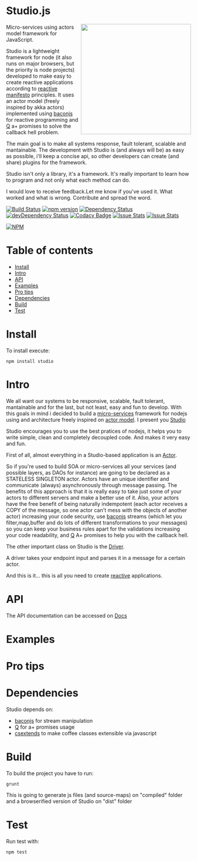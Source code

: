 Studio.js
========

<img src="http://onstagejs.com/studio/images/STUDIO_logo.png" align="right" width="300px" />

Micro-services using actors model framework for JavaScript.

Studio is a lightweight framework for node (it also runs on major browsers, but the priority is node projects) developed to make easy to create reactive applications according to [reactive manifesto](http://www.reactivemanifesto.org/) principles. It uses an actor model (freely inspired by akka actors) implemented using [baconjs](https://github.com/baconjs/bacon.js) for reactive programming and [Q](https://github.com/kriskowal/q) a+ promises to solve the callback hell problem.

The main goal is to make all systems response, fault tolerant, scalable and mantainable. The development with Studio is (and always will be) as easy as possible, i'll keep a concise api, so other developers can create (and share) plugins for the framework.

Studio isn't only a library, it's a framework. It's really important to learn how to program and not only what each method can do.

I would love to receive feedback.Let me know if you've used it. What worked and what is wrong. Contribute and spread the word.


[![Build Status](https://travis-ci.org/onstagejs/studio.svg?branch=master)](https://travis-ci.org/onstagejs/studio)
[![npm version](https://badge.fury.io/js/studio.svg)](http://badge.fury.io/js/studio)
[![Dependency Status](https://david-dm.org/onstagejs/studio.svg)](https://david-dm.org/onstagejs/studio)
[![devDependency Status](https://david-dm.org/onstagejs/studio/dev-status.svg)](https://david-dm.org/onstagejs/studio#info=devDependencies)
[![Codacy Badge](https://www.codacy.com/project/badge/befaf49356ff402a830c45ee0f0ce1a0)](https://www.codacy.com/public/ericholiveira10/studio)
[![Issue Stats](http://issuestats.com/github/onstagejs/studio/badge/issue?style=flat)](http://issuestats.com/github/onstagejs/studio)
[![Issue Stats](http://issuestats.com/github/onstagejs/studio/badge/pr?style=flat)](http://issuestats.com/github/onstagejs/studio)

[![NPM](https://nodei.co/npm/studio.png?downloads=true&downloadRank=true&stars=true)](https://nodei.co/npm/studio/)

Table of contents
========

- [Install](#install)
- [Intro](#intro)
- [API](#api)
- [Examples](#examples)
- [Pro tips](#pro-tips)
- [Dependencies](#dependencies)
- [Build](#build)
- [Test](#test)

Install
========

To install execute:

    npm install studio

Intro
========

We all want our systems to be responsive, scalable, fault tolerant, mantainable and for the last, but not least, easy and fun to develop. With this goals in mind i decided to build a [micro-services](http://martinfowler.com/articles/microservices.html) framework for nodejs using and architecture freely inspired on [actor model](http://en.wikipedia.org/wiki/Actor_model). I present you [Studio](https://github.com/onstagejs/studio)

Studio encourages you to use the best pratices of nodejs, it helps you to write simple, clean and completely decoupled code. And makes it very easy and fun.

First of all, almost everything in a Studio-based application is an [Actor](http://onstagejs.com/studio/docs/class/Actor.html).

So if you're used to build SOA or micro-services all your services (and possible layers, as DAOs for instance) are going to be declared as a STATELESS SINGLETON actor. Actors have an unique identifier and communicate (always) asynchronously through message passing. The benefits of this approach is that it is really easy to take just some of your actors to different servers and make a better use of it. Also, your actors have the free benefit of being naturally indempotent (each actor receives a COPY of the message, so one actor can't mess with the objects of another actor) increasing your code security, use [baconjs](https://github.com/baconjs/bacon.js) streams (which let you filter,map,buffer and do lots of different transformations to your messages) so you can keep your business rules apart for the validations increasing your code readability, and [Q](https://github.com/kriskowal/q) A+ promises to help you with the callback hell.

The other important class on Studio is the [Driver](http://onstagejs.com/studio/docs/class/Driver.html).

A driver takes your endpoint input and parses it in a message for a certain actor.

And this is it... this is all you need to create [reactive](http://reactivemanifesto.org) applications.


API
========

The API documentation can be accessed on [Docs](http://onstagejs.com/studio/docs/)

Examples
========

Pro tips
========

Dependencies
========
Studio depends on:
- [baconjs](https://github.com/baconjs/bacon.js) for stream manipulation
- [Q](https://github.com/kriskowal/q) for a+ promises usage
- [csextends](https://github.com/bevry/csextends) to make coffee classes extensible via javascript

Build
========

To build the project you have to run:

    grunt

This is going to generate js files (and source-maps) on "compiled" folder and a browserified version of Studio on "dist" folder

Test
========

Run test with:

    npm test
